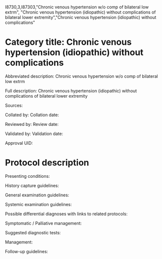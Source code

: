 I8730,3,I87303,"Chronic venous hypertension w/o comp of bilateral low extrm", "Chronic venous hypertension (idiopathic) without complications of bilateral lower extremity","Chronic venous hypertension (idiopathic) without complications"
# Category title: Chronic venous hypertension (idiopathic) without complications

Abbreviated description: Chronic venous hypertension w/o comp of bilateral low extrm

Full description: Chronic venous hypertension (idiopathic) without complications of bilateral lower extremity

Sources:

Collated by:
Collation date:

Reviewed by:
Review date:

Validated by:
Validation date:

Approval UID:

# Protocol description

Presenting conditions:

History capture guidelines:

General examination guidelines:

Systemic examination guidelines:

Possible differential diagnoses with links to related protocols:

Symptomatic / Palliative management:

Suggested diagnostic tests:

Management:

Follow-up guidelines:
